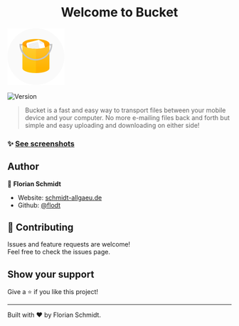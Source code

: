 <h1 align="center">Welcome to Bucket</h1>

![App icon](assets/icon_medium.png)

<p>
  <img alt="Version" src="https://img.shields.io/badge/version-alpha-red.svg" />
</p>

> Bucket is a fast and easy way to transport files between your mobile device and your computer. No more e-mailing files back and forth but simple and easy uploading and downloading on either side!

### ✨ [See screenshots](https://schmidt-allgaeu.de/apps)

## Author

👤 **Florian Schmidt**

* Website: [schmidt-allgaeu.de](https://schmidt-allgaeu.de)
* Github: [@flodt](https://github.com/flodt)

## 🤝 Contributing

Issues and feature requests are welcome!<br />Feel free to check the issues page.

## Show your support

Give a ⭐️ if you like this project!

***
Built with ❤️ by Florian Schmidt.
